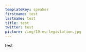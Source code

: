 ```yaml
---
templateKey: speaker
firstname: test
lastname: test
title: test
twitter: test
picture: /img/10.eu-legislation.jpg
---
```

test